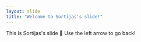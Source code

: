 ```yaml
---
layout: slide
title: "Welcome to Sortijas's slide!"
---
```

This is Sortijas's slide :tada:
Use the left arrow to go back!
